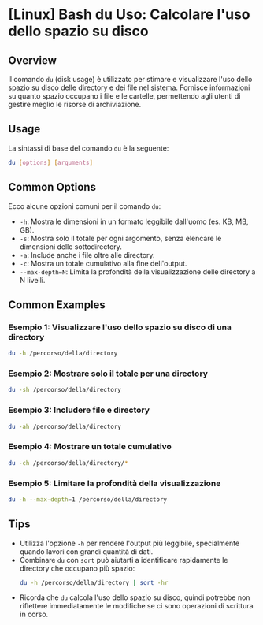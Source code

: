 # [Linux] Bash du Uso: Calcolare l'uso dello spazio su disco

## Overview
Il comando `du` (disk usage) è utilizzato per stimare e visualizzare l'uso dello spazio su disco delle directory e dei file nel sistema. Fornisce informazioni su quanto spazio occupano i file e le cartelle, permettendo agli utenti di gestire meglio le risorse di archiviazione.

## Usage
La sintassi di base del comando `du` è la seguente:

```bash
du [options] [arguments]
```

## Common Options
Ecco alcune opzioni comuni per il comando `du`:

- `-h`: Mostra le dimensioni in un formato leggibile dall'uomo (es. KB, MB, GB).
- `-s`: Mostra solo il totale per ogni argomento, senza elencare le dimensioni delle sottodirectory.
- `-a`: Include anche i file oltre alle directory.
- `-c`: Mostra un totale cumulativo alla fine dell'output.
- `--max-depth=N`: Limita la profondità della visualizzazione delle directory a N livelli.

## Common Examples

### Esempio 1: Visualizzare l'uso dello spazio su disco di una directory
```bash
du -h /percorso/della/directory
```

### Esempio 2: Mostrare solo il totale per una directory
```bash
du -sh /percorso/della/directory
```

### Esempio 3: Includere file e directory
```bash
du -ah /percorso/della/directory
```

### Esempio 4: Mostrare un totale cumulativo
```bash
du -ch /percorso/della/directory/*
```

### Esempio 5: Limitare la profondità della visualizzazione
```bash
du -h --max-depth=1 /percorso/della/directory
```

## Tips
- Utilizza l'opzione `-h` per rendere l'output più leggibile, specialmente quando lavori con grandi quantità di dati.
- Combinare `du` con `sort` può aiutarti a identificare rapidamente le directory che occupano più spazio:
  ```bash
  du -h /percorso/della/directory | sort -hr
  ```
- Ricorda che `du` calcola l'uso dello spazio su disco, quindi potrebbe non riflettere immediatamente le modifiche se ci sono operazioni di scrittura in corso.